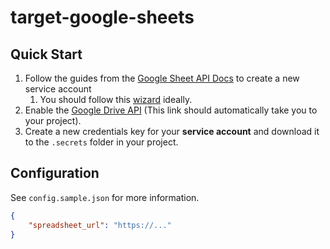 # target-google-sheets

## Quick Start
1. Follow the guides from the [Google Sheet API Docs](https://developers.google.com/sheets/api/quickstart/python) to create a new service account
   1. You should follow this [wizard](https://console.developers.google.com/start/api?id=sheets.googleapis.com) ideally.
2. Enable the [Google Drive API](https://console.developers.google.com/apis/api/drive.googleapis.com/overview?) (This link should automatically take you to your project).
3. Create a new credentials key for your **service account** and download it to the `.secrets` folder in your project.

## Configuration
See `config.sample.json` for more information.

```json
{
    "spreadsheet_url": "https://..."
}
```